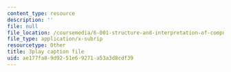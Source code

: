 ```yaml
---
content_type: resource
description: ''
file: null
file_location: /coursemedia/6-001-structure-and-interpretation-of-computer-programs-spring-2005/ae177fa89d9251e69271a53a3d8cdf39_bV87UzKMRtE.vtt
file_type: application/x-subrip
resourcetype: Other
title: 3play caption file
uid: ae177fa8-9d92-51e6-9271-a53a3d8cdf39
---
```

